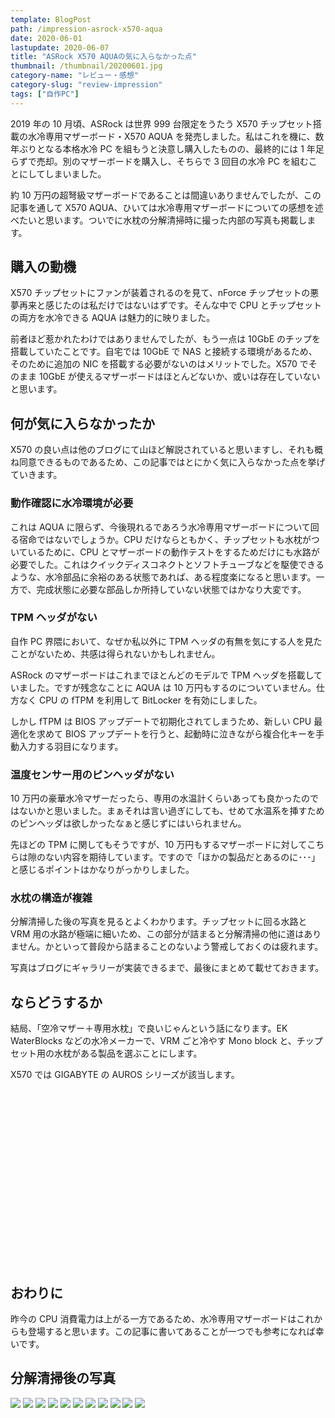 ```yaml
---
template: BlogPost
path: /impression-asrock-x570-aqua
date: 2020-06-01
lastupdate: 2020-06-07
title: "ASRock X570 AQUAの気に入らなかった点"
thumbnail: /thumbnail/20200601.jpg
category-name: "レビュー・感想"
category-slug: "review-impression"
tags: ["自作PC"]
---
```


2019 年の 10 月頃、ASRock は世界 999 台限定をうたう X570 チップセット搭載の水冷専用マザーボード・X570 AQUA を発売しました。私はこれを機に、数年ぶりとなる本格水冷 PC を組もうと決意し購入したものの、最終的には 1 年足らずで売却。別のマザーボードを購入し、そちらで 3 回目の水冷 PC を組むことにしてしまいました。

約 10 万円の超弩級マザーボードであることは間違いありませんでしたが、この記事を通して X570 AQUA、ひいては水冷専用マザーボードについての感想を述べたいと思います。ついでに水枕の分解清掃時に撮った内部の写真も掲載します。

## 購入の動機

X570 チップセットにファンが装着されるのを見て、nForce チップセットの悪夢再来と感じたのは私だけではないはずです。そんな中で CPU とチップセットの両方を水冷できる AQUA は魅力的に映りました。

前者ほど惹かれたわけではありませんでしたが、もう一点は 10GbE のチップを搭載していたことです。自宅では 10GbE で NAS と接続する環境があるため、そのために追加の NIC を搭載する必要がないのはメリットでした。X570 でそのまま 10GbE が使えるマザーボードはほとんどないか、或いは存在していないと思います。

## 何が気に入らなかったか

X570 の良い点は他のブログにて山ほど解説されていると思いますし、それも概ね同意できるものであるため、この記事ではとにかく気に入らなかった点を挙げていきます。

### 動作確認に水冷環境が必要

これは AQUA に限らず、今後現れるであろう水冷専用マザーボードについて回る宿命ではないでしょうか。CPU だけならともかく、チップセットも水枕がついているために、CPU とマザーボードの動作テストをするためだけにも水路が必要でした。これはクイックディスコネクトとソフトチューブなどを駆使できるような、水冷部品に余裕のある状態であれば、ある程度楽になると思います。一方で、完成状態に必要な部品しか所持していない状態ではかなり大変です。

### TPM ヘッダがない

自作 PC 界隈において、なぜか私以外に TPM ヘッダの有無を気にする人を見たことがないため、共感は得られないかもしれません。

ASRock のマザーボードはこれまでほとんどのモデルで TPM ヘッダを搭載していました。ですが残念なことに AQUA は 10 万円もするのについていません。仕方なく CPU の fTPM を利用して BitLocker を有効にしました。

しかし fTPM は BIOS アップデートで初期化されてしまうため、新しい CPU 最適化を求めて BIOS アップデートを行うと、起動時に泣きながら複合化キーを手動入力する羽目になります。

### 温度センサー用のピンヘッダがない

10 万円の豪華水冷マザーだったら、専用の水温計くらいあっても良かったのではないかと思いました。まぁそれは言い過ぎにしても、せめて水温系を挿すためのピンヘッダは欲しかったなぁと感じずにはいられません。

先ほどの TPM に関してもそうですが、10 万円もするマザーボードに対してこちらは隙のない内容を期待しています。ですので「ほかの製品だとあるのに･･･」と感じるポイントはかなりがっかりしました。

### 水枕の構造が複雑

分解清掃した後の写真を見るとよくわかります。チップセットに回る水路と VRM 用の水路が極端に細いため、この部分が詰まると分解清掃の他に道はありません。かといって普段から詰まることのないよう警戒しておくのは疲れます。

写真はブログにギャラリーが実装できるまで、最後にまとめて載せておきます。

## ならどうするか

結局、「空冷マザー＋専用水枕」で良いじゃんという話になります。EK WaterBlocks などの水冷メーカーで、VRM ごと冷やす Mono block と、チップセット用の水枕がある製品を選ぶことにします。

X570 では GIGABYTE の AUROS シリーズが該当します。

<div class="iframely-embed"><div class="iframely-responsive" style="height: 140px; padding-bottom: 0;"><a href="https://www.amazon.co.jp/GIGABYTE-X570-AORUS-ELITE-X570%25E3%2583%2581%25E3%2583%2583%25E3%2583%2597%25E3%2582%25BB%25E3%2583%2583%25E3%2583%2588%25E6%2590%25AD%25E8%25BC%2589/dp/B07SVRZGMX" data-iframely-url="//cdn.iframe.ly/nOdPUJL?iframe=card-small&omit_script=1"></a></div></div>

<div class="iframely-embed"><div class="iframely-responsive" style="height: 140px; padding-bottom: 0;"><a href="https://www.amazon.co.jp/GIGABYTE-X570-AORUS-MASTER-X570%25E3%2583%2581%25E3%2583%2583%25E3%2583%2597%25E3%2582%25BB%25E3%2583%2583%25E3%2583%2588%25E6%2590%25AD%25E8%25BC%2589/dp/B07SSM6CLC" data-iframely-url="//cdn.iframe.ly/sHo05Fg?iframe=card-small&omit_script=1"></a></div></div>

## おわりに

昨今の CPU 消費電力は上がる一方であるため、水冷専用マザーボードはこれからも登場すると思います。この記事に書いてあることが一つでも参考になれば幸いです。

## 分解清掃後の写真

![](./01.jpg)
![](./02.jpg)
![](./03.jpg)
![](./04.jpg)
![](./05.jpg)
![](./06.jpg)
![](./07.jpg)
![](./08.jpg)
![](./09.jpg)
![](./10.jpg)
![](./11.jpg)
